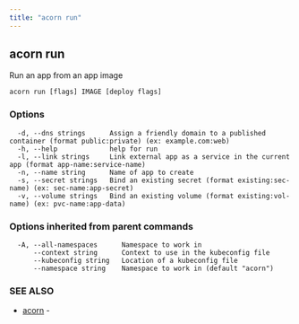 ```yaml
---
title: "acorn run"
---
```

## acorn run

Run an app from an app image

```
acorn run [flags] IMAGE [deploy flags]
```

### Options

```
  -d, --dns strings      Assign a friendly domain to a published container (format public:private) (ex: example.com:web)
  -h, --help             help for run
  -l, --link strings     Link external app as a service in the current app (format app-name:service-name)
  -n, --name string      Name of app to create
  -s, --secret strings   Bind an existing secret (format existing:sec-name) (ex: sec-name:app-secret)
  -v, --volume strings   Bind an existing volume (format existing:vol-name) (ex: pvc-name:app-data)
```

### Options inherited from parent commands

```
  -A, --all-namespaces      Namespace to work in
      --context string      Context to use in the kubeconfig file
      --kubeconfig string   Location of a kubeconfig file
      --namespace string    Namespace to work in (default "acorn")
```

### SEE ALSO

* [acorn](acorn.md)	 - 

